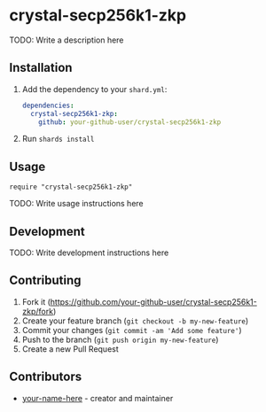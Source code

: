 # crystal-secp256k1-zkp

TODO: Write a description here

## Installation

1. Add the dependency to your `shard.yml`:

   ```yaml
   dependencies:
     crystal-secp256k1-zkp:
       github: your-github-user/crystal-secp256k1-zkp
   ```

2. Run `shards install`

## Usage

```crystal
require "crystal-secp256k1-zkp"
```

TODO: Write usage instructions here

## Development

TODO: Write development instructions here

## Contributing

1. Fork it (<https://github.com/your-github-user/crystal-secp256k1-zkp/fork>)
2. Create your feature branch (`git checkout -b my-new-feature`)
3. Commit your changes (`git commit -am 'Add some feature'`)
4. Push to the branch (`git push origin my-new-feature`)
5. Create a new Pull Request

## Contributors

- [your-name-here](https://github.com/your-github-user) - creator and maintainer

